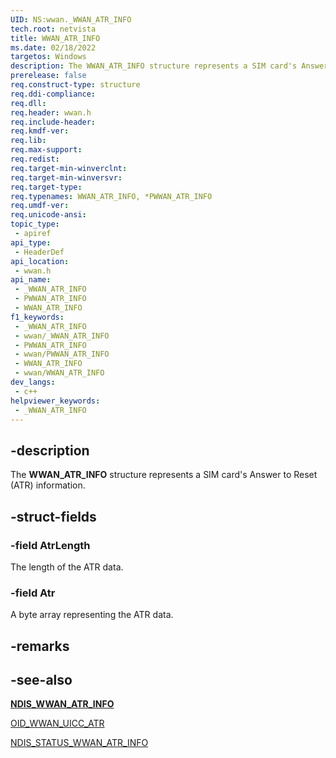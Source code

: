 ```yaml
---
UID: NS:wwan._WWAN_ATR_INFO
tech.root: netvista
title: WWAN_ATR_INFO
ms.date: 02/18/2022
targetos: Windows
description: The WWAN_ATR_INFO structure represents a SIM card's Answer to Reset (ATR) information.
prerelease: false
req.construct-type: structure
req.ddi-compliance: 
req.dll: 
req.header: wwan.h
req.include-header: 
req.kmdf-ver: 
req.lib: 
req.max-support: 
req.redist: 
req.target-min-winverclnt: 
req.target-min-winversvr: 
req.target-type: 
req.typenames: WWAN_ATR_INFO, *PWWAN_ATR_INFO
req.umdf-ver: 
req.unicode-ansi: 
topic_type:
 - apiref
api_type:
 - HeaderDef
api_location:
 - wwan.h
api_name:
 - _WWAN_ATR_INFO
 - PWWAN_ATR_INFO
 - WWAN_ATR_INFO
f1_keywords:
 - _WWAN_ATR_INFO
 - wwan/_WWAN_ATR_INFO
 - PWWAN_ATR_INFO
 - wwan/PWWAN_ATR_INFO
 - WWAN_ATR_INFO
 - wwan/WWAN_ATR_INFO
dev_langs:
 - c++
helpviewer_keywords:
 - _WWAN_ATR_INFO
---
```


## -description

The **WWAN_ATR_INFO** structure represents a SIM card's Answer to Reset (ATR) information.

## -struct-fields

### -field AtrLength

The length of the ATR data.

### -field Atr

A byte array representing the ATR data.

## -remarks

## -see-also

[**NDIS_WWAN_ATR_INFO**](../ndiswwan/ns-ndiswwan-ndis_wwan_atr_info.md)

[OID_WWAN_UICC_ATR](/windows-hardware/drivers/network/oid-wwan-uicc-atr)

[NDIS_STATUS_WWAN_ATR_INFO](/windows-hardware/drivers/network/ndis-status-wwan-atr-info)